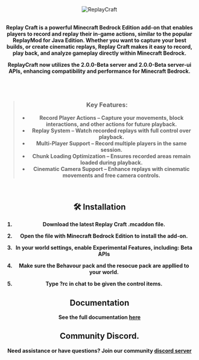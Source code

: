 <div align="center">
  <img src="https://darkblockgaming.github.io/images/dbg/replaycraft_text_logo2.webp" alt="ReplayCraft">
  <br><br>
  <p><b>Replay Craft is a powerful Minecraft Bedrock Edition add-on that enables players to record and replay their in-game actions, similar to the popular ReplayMod for Java Edition. Whether you want to capture your best builds, or create cinematic replays, Replay Craft makes it easy to record, play back, and analyze gameplay directly within Minecraft Bedrock.
  
  ReplayCraft now utilizes the 2.0.0-Beta server and 2.0.0-Beta server-ui APIs, enhancing compatibility and performance for Minecraft Bedrock.</p>
  <br><br>
</div>
<div align="center">
  <blockquote>
    <h3>Key Features:</h3>
    <ul>
      <li>
        Record Player Actions – Capture your movements, block interactions, and other actions for future playback.
      </li>
      <li>
        Replay System – Watch recorded replays with full control over playback.
      </li>
      <li>
        Multi-Player Support – Record multiple players in the same session.
      </li>
      <li>
        Chunk Loading Optimization – Ensures recorded areas remain loaded during playback.
    </li>
    <li>
        Cinematic Camera Support – Enhance replays with cinematic movements and free camera controls.
    </li>
    </ul>
  </blockquote>
  <br>
  
## 🛠️ Installation
1. Download the latest Replay Craft .mcaddon file.

2. Open the file with Minecraft Bedrock Edition to install the add-on.

3. In your world settings, enable Experimental Features, including:
    **Beta APIs**

4. Make sure the Behavour pack and the resocue pack are appllied to your world. 

5. Type ?rc in chat to be given the control items. 

   <div align="center">
  <h2>Documentation</h2>
  See the full documentation 
   <a href="">here</a>
</div>
    <div align="center">
  <h2>Community Discord.</h2>
   Need assistance or have questions? Join our community
   <a href="https://discord.gg/zdG9Xwzudt">discord server</a>
</div>

